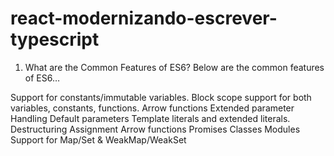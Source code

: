 # react-modernizando-escrever-typescript

1. What are the Common Features of ES6?
Below are the common features of ES6…

Support for constants/immutable variables.
Block scope support for both variables, constants, functions.
Arrow functions
Extended parameter Handling
Default parameters
Template literals and extended literals.
Destructuring Assignment
Arrow functions
Promises
Classes
Modules
Support for Map/Set & WeakMap/WeakSet
